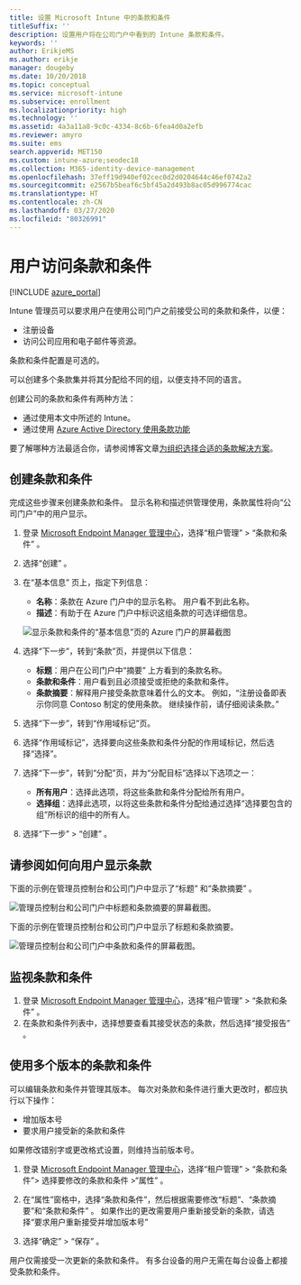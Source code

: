 ```yaml
---
title: 设置 Microsoft Intune 中的条款和条件
titleSuffix: ''
description: 设置用户将在公司门户中看到的 Intune 条款和条件。
keywords: ''
author: ErikjeMS
ms.author: erikje
manager: dougeby
ms.date: 10/20/2018
ms.topic: conceptual
ms.service: microsoft-intune
ms.subservice: enrollment
ms.localizationpriority: high
ms.technology: ''
ms.assetid: 4a3a11a8-9c0c-4334-8c6b-6fea4d0a2efb
ms.reviewer: amyro
ms.suite: ems
search.appverid: MET150
ms.custom: intune-azure;seodec18
ms.collection: M365-identity-device-management
ms.openlocfilehash: 37eff19d940ef02cec0d2d0204644c46ef0742a2
ms.sourcegitcommit: e2567b5beaf6c5bf45a2d493b8ac05d996774cac
ms.translationtype: HT
ms.contentlocale: zh-CN
ms.lasthandoff: 03/27/2020
ms.locfileid: "80326991"
---
```

# <a name="terms-and-conditions-for-user-access"></a>用户访问条款和条件

[!INCLUDE [azure_portal](../includes/azure_portal.md)]

Intune 管理员可以要求用户在使用公司门户之前接受公司的条款和条件，以便：
- 注册设备
- 访问公司应用和电子邮件等资源。

条款和条件配置是可选的。

可以创建多个条款集并将其分配给不同的组，以便支持不同的语言。

创建公司的条款和条件有两种方法：
- 通过使用本文中所述的 Intune。
- 通过使用 [Azure Active Directory 使用条款功能](https://docs.microsoft.com/azure/active-directory/governance/active-directory-tou)

要了解哪种方法最适合你，请参阅博客文章[为组织选择合适的条款解决方案](https://go.microsoft.com/fwlink/?linkid=2010506&clcid=0x409)。 

## <a name="create-terms-and-conditions"></a>创建条款和条件
完成这些步骤来创建条款和条件。 显示名称和描述供管理使用，条款属性将向“公司门户”中的用户显示。

1. 登录 [Microsoft Endpoint Manager 管理中心](https://go.microsoft.com/fwlink/?linkid=2109431)，选择“租户管理” > “条款和条件”   。
2. 选择“创建”  。
3. 在“基本信息”  页上，指定下列信息：

   - **名称**：条款在 Azure 门户中的显示名称。 用户看不到此名称。
   - **描述**：有助于在 Azure 门户中标识这组条款的可选详细信息。

    ![显示条款和条件的“基本信息”页的 Azure 门户的屏幕截图](./media/terms-and-conditions-create/terms-basics-page.png)

4. 选择“下一步”，转到“条款”页，并提供以下信息：  

   - **标题**：用户在公司门户中“摘要”  上方看到的条款名称。
   - **条款和条件**：用户看到且必须接受或拒绝的条款和条件。
   - **条款摘要**：解释用户接受条款意味着什么的文本。 例如，“注册设备即表示你同意 Contoso 制定的使用条款。 继续操作前，请仔细阅读条款。”

5. 选择“下一步”，转到“作用域标记”页。  

6. 选择“作用域标记”，选择要向这些条款和条件分配的作用域标记，然后选择“选择”。   

7. 选择“下一步”，转到“分配”页，并为“分配目标”选择以下选项之一：   
    - **所有用户**：选择此选项，将这些条款和条件分配给所有用户。
    - **选择组**：选择此选项，以将这些条款和条件分配给通过选择“选择要包含的组”所标识的组中的所有人。 

8. 选择“下一步”   > “创建”  。

## <a name="see-how-terms-are-displayed-to-your-users"></a>请参阅如何向用户显示条款
下面的示例在管理员控制台和公司门户中显示了“标题”  和“条款摘要”  。

![管理员控制台和公司门户中标题和条款摘要的屏幕截图。](./media/terms-and-conditions-create/terms-summary-terms.png)

下面的示例在管理员控制台和公司门户中显示了标题和条款摘要。

![管理员控制台和公司门户中条款和条件的屏幕截图。](./media/terms-and-conditions-create/terms-properties-terms.png)


## <a name="monitor-terms-and-conditions"></a>监视条款和条件

1. 登录 [Microsoft Endpoint Manager 管理中心](https://go.microsoft.com/fwlink/?linkid=2109431)，选择“租户管理” > “条款和条件”   。
2. 在条款和条件列表中，选择想要查看其接受状态的条款，然后选择“接受报告”  。

## <a name="work-with-multiple-versions-of-terms-and-conditions"></a>使用多个版本的条款和条件
可以编辑条款和条件并管理其版本。 每次对条款和条件进行重大更改时，都应执行以下操作：
- 增加版本号
- 要求用户接受新的条款和条件

如果修改错别字或更改格式设置，则维持当前版本号。

1. 登录 [Microsoft Endpoint Manager 管理中心](https://go.microsoft.com/fwlink/?linkid=2109431)，选择“租户管理” > “条款和条件”> 选择要修改的条款和条件 >“属性”    。

2. 在“属性”窗格中，选择“条款和条件”，然后根据需要修改“标题”、“条款摘要”和“条款和条件”      。 如果作出的更改需要用户重新接受新的条款，请选择“要求用户重新接受并增加版本号” 

3. 选择“确定” > “保存”   。

用户仅需接受一次更新的条款和条件。 有多台设备的用户无需在每台设备上都接受条款和条件。
